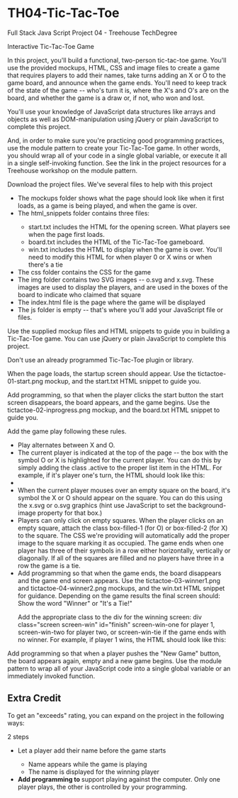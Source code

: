 # TH04-Tic-Tac-Toe
Full Stack Java Script Project 04 - Treehouse TechDegree

Interactive Tic-Tac-Toe Game

In this project, you'll build a functional, two-person tic-tac-toe game. You'll use the provided mockups, HTML, CSS and image files to create a game that requires players to add their names, take turns adding an X or O to the game board, and announce when the game ends. You'll need to keep track of the state of the game -- who's turn it is, where the X's and O's are on the board, and whether the game is a draw or, if not, who won and lost.

You'll use your knowledge of JavaScript data structures like arrays and objects as well as DOM-manipulation using jQuery or plain JavaScript to complete this project.

And, in order to make sure you're practicing good programming practices, use the module pattern to create your Tic-Tac-Toe game. In other words, you should wrap all of your code in a single global variable, or execute it all in a single self-invoking function. See the link in the project resources for a Treehouse workshop on the module pattern.

Download the project files. We've several files to help with this project
<ul>
<li>The mockups folder shows what the page should look like when it first loads, as a game is being played, and when the game is over.</li>
<li>The html_snippets folder contains three files:</li><ul><li>start.txt includes the HTML for the opening screen. What players see when the page first loads.</li><li>board.txt includes the HTML of the Tic-Tac-Toe gameboard.</li><li>win.txt includes the HTML to display when the game is over. You'll need to modify this HTML for when player 0 or X wins or when there's a tie</li></ul>
<li>The css folder contains the CSS for the game</li>
<li>The img folder contains two SVG images -- o.svg and x.svg. These images are used to display the players, and are used in the boxes of the board to indicate who claimed that square</li>
<li>The index.html file is the page where the game will be displayed</li>
<li>The js folder is empty -- that's where you'll add your JavaScript file or files.</li></ul>

<p>Use the supplied mockup files and HTML snippets to guide you in building a Tic-Tac-Toe game. You can use jQuery or plain JavaScript to complete this project. 

<p>Don't use an already programmed Tic-Tac-Toe plugin or library.</p>

<p>When the page loads, the startup screen should appear. Use the tictactoe-01-start.png mockup, and the start.txt HTML snippet to guide you.</p>

<p>Add programming, so that when the player clicks the start button the start screen disappears, the board appears, and the game begins. Use the tictactoe-02-inprogress.png mockup, and the board.txt HTML snippet to guide you.</p>

<p>Add the game play following these rules.</p>
<ul>
<li>Play alternates between X and O.</li>

<li>The current player is indicated at the top of the page -- the box with the symbol O or X is highlighted for the current player. You can do this by simply adding the class .active to the proper list item in the HTML. For example, if it's player one's turn, the HTML should look like this: <li class="players active" id="player1"></li>

<li>When the current player mouses over an empty square on the board, it's symbol the X or O should appear on the square. You can do this using the x.svg or o.svg graphics (hint use JavaScript to set the background-image property for that box.)</li>

<li>Players can only click on empty squares. When the player clicks on an empty square, attach the class box-filled-1 (for O) or box-filled-2 (for X) to the square. The CSS we're providing will automatically add the proper image to the square marking it as occupied.
The game ends when one player has three of their symbols in a row either horizontally, vertically or diagonally. If all of the squares are filled and no players have three in a row the game is a tie.</li>

<li>Add programming so that when the game ends, the board disappears and the game end screen appears. Use the tictactoe-03-winner1.png and tictactoe-04-winner2.png mockups, and the win.txt HTML snippet for guidance. Depending on the game results the final screen should:
Show the word "Winner" or "It's a Tie!"</li>

<p>Add the appropriate class to the div for the winning screen: div class="screen screen-win" id="finish" screen-win-one for player 1, screen-win-two for player two, or screen-win-tie if the game ends with no winner. For example, if player 1 wins, the HTML should look like this: <div class="screen screen-win screen-win-one" id="finish"></li></ul>

<p>Add programming so that when a player pushes the "New Game" button, the board appears again, empty and a new game begins.
Use the module pattern to wrap all of your JavaScript code into a single global variable or an immediately invoked function.</p>

## Extra Credit

To get an "exceeds" rating, you can expand on the project in the following ways:

2 steps
<ul>
        <li>Let a player add their name before the game starts</li>
        <ul>
                    <li>Name appears while the game is playing</li>
                    <li>The name is displayed for the winning player</li>
        </ul>
        <li><strong>Add programming to </strong>support playing against the computer. Only one player plays, the other is controlled by your programming.</li>
</ul>
